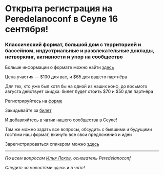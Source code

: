 # Открыта регистрация на **Peredelanoconf** в Сеуле 16 сентября!

### Классический формат, большой дом с территорией и бассейном, индустриальные и развлекательные доклады, нетворкинг, активности и упор на сообщество

Больше информации о формате можно найти [здесь](/./confs/standard.md)

Цена участия — $100 для вас, и $65 для вашего партнёра

Для тех, кто уже был хотя бы на одной из наших конф, до восьмого августа действует скидка: билет будет стоить $70 и $50 для партнёра

Регистрируйтесь на [форме](https://docs.google.com/forms/d/1yURjObdw5d-UbR75TTEJMWldv4xy2r8BRsUax9xKxvY)

Закидывайте за [билет](/./guides/how-to-pay.md)

И добавляйтесь в [чатик](https://t.me/peredelano_seoul) нашего сообщества в Сеуле! 

Там же можно задать все вопросы, обсудить с бывшими и будущими гостями наш формат, вкинуть все свои предложения и идеи

Зарегистрироваться спикером можно [здесь](/./guides/tech-speech.md)

---

_По всем вопросам [Илья Лахов](https://t.me/ilakhov), основатель Peredelanoconf_

_Следите за новостями здесь и в чате!_
